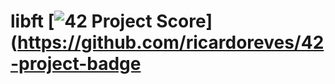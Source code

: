 # libft [![42 Project Score](https://42-project-badge.glitch.me/users/kdi-noce/project/libft)](https://github.com/ricardoreves/42-project-badge
